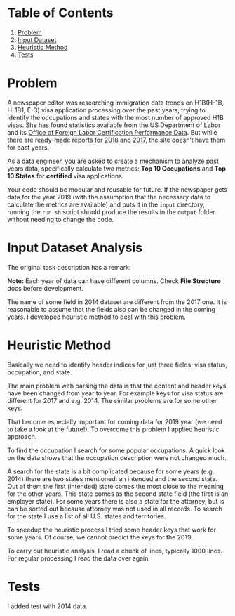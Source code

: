 # Table of Contents
1. [Problem](README.md#problem)
2. [Input Dataset](README.md#input-dataset-analysis)
3. [Heuristic Method](README.md#heuristic-method)
3. [Tests](README.md#tests)

# Problem

A newspaper editor was researching immigration data trends on H1B(H-1B, H-1B1, E-3) visa application processing over the past years, trying to identify the occupations and states with the most number of approved H1B visas. She has found statistics available from the US Department of Labor and its [Office of Foreign Labor Certification Performance Data](https://www.foreignlaborcert.doleta.gov/performancedata.cfm#dis). But while there are ready-made reports for [2018](https://www.foreignlaborcert.doleta.gov/pdf/PerformanceData/2018/H-1B_Selected_Statistics_FY2018_Q4.pdf) and [2017](https://www.foreignlaborcert.doleta.gov/pdf/PerformanceData/2017/H-1B_Selected_Statistics_FY2017.pdf), the site doesn’t have them for past years.

As a data engineer, you are asked to create a mechanism to analyze past years data, specifically calculate two metrics: **Top 10 Occupations** and **Top 10 States** for **certified** visa applications.

Your code should be modular and reusable for future. If the newspaper gets data for the year 2019 (with the assumption that the necessary data to calculate the metrics are available) and puts it in the `input` directory, running the `run.sh` script should produce the results in the `output` folder without needing to change the code.

# Input Dataset Analysis

The original task description has a remark:

**Note:** Each year of data can have different columns. Check **File Structure** docs before development.

The name of some field in 2014 dataset are different from the 2017 one. It is reasonable to assume that the fields also can be changed in the coming years. I developed heuristic method to deal with this problem.

# Heuristic Method

Basically we need to identify header indices for just three fields: visa status, occupation, and state.

The main problem with parsing the data is that the content and header keys have been changed from year to year. For example keys for visa status are different for 2017 and e.g. 2014. The similar problems are for some other keys.

That become especially important for coming data for 2019 year (we need to take a look at the future!).
To overcome this problem I applied heuristic approach.

To find the occupation I search for some popular occupations. A quick look on the data shows that the occupation description were not changed much.

A search for the state is a bit complicated because for some years (e.g. 2014) there are two states mentioned: an intended and the second state. Out of them the first (intended) state comes the most close to the meaning for the other years. This state comes as the second state field (the first is an employer state). For some years there is also a state for the attorney, but is can be sorted out because attorney was not used in all records. To search for the state I use a list of all U.S. states and territories.

To speedup the heuristic process I tried some header keys that work for some years. Of course, we cannot predict the keys for the 2019.

To carry out heuristic analysis, I read a chunk of lines, typically 1000 lines. For regular processing I read the data over again.

# Tests

I added test with 2014 data.
